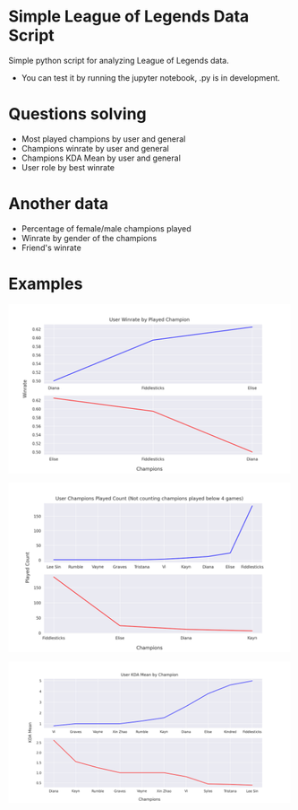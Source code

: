 # Simple League of Legends Data Script
Simple python script for analyzing League of Legends data.

- You can test it by running the jupyter notebook, .py is in development.

# Questions solving
- Most played champions by user and general
- Champions winrate by user and general
- Champions KDA Mean by user and general
- User role by best winrate

# Another data
- Percentage of female/male champions played
- Winrate by gender of the champions
- Friend's winrate

# Examples

![User Winrate](loldata/user_winrate.png)

![User Playedcount](loldata/user_playedcount.png)

![User KDAMean](loldata/user_kdamean.png)
